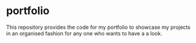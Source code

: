 # portfolio
This repository provides the code for my portfolio to showcase my projects in an organised fashion for any one who wants to have a a look.
